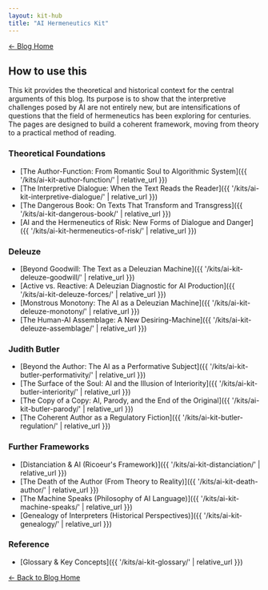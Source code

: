 ```yaml
---
layout: kit-hub
title: "AI Hermeneutics Kit"
---
```

<div class="top-links">

<a href="{{ '/' | relative_url }}" class="quickkit-pill-small">← Blog Home</a>

</div>


## How to use this

This kit provides the theoretical and historical context for the central
arguments of this blog. Its purpose is to show that the interpretive
challenges posed by AI are not entirely new, but are intensifications of
questions that the field of hermeneutics has been exploring for
centuries. The pages are designed to build a coherent framework, moving
from theory to a practical method of reading.

### Theoretical Foundations

- [The Author-Function: From Romantic Soul to Algorithmic
  System]({{ '/kits/ai-kit-author-function/' | relative_url }})
- [The Interpretive Dialogue: When the Text Reads the
  Reader]({{ '/kits/ai-kit-interpretive-dialogue/' | relative_url }})
- [The Dangerous Book: On Texts That Transform and
  Transgress]({{ '/kits/ai-kit-dangerous-book/' | relative_url }})
- [AI and the Hermeneutics of Risk: New Forms of Dialogue and
  Danger]({{ '/kits/ai-kit-hermeneutics-of-risk/' | relative_url }})

### Deleuze

- [Beyond Goodwill: The Text as a Deleuzian
  Machine]({{ '/kits/ai-kit-deleuze-goodwill/' | relative_url }})
- [Active vs. Reactive: A Deleuzian Diagnostic for AI
  Production]({{ '/kits/ai-kit-deleuze-forces/' | relative_url }})
- [Monstrous Monotony: The AI as a Deleuzian
  Machine]({{ '/kits/ai-kit-deleuze-monotony/' | relative_url }})
- [The Human-AI Assemblage: A New
  Desiring-Machine]({{ '/kits/ai-kit-deleuze-assemblage/' | relative_url }})

### Judith Butler

- [Beyond the Author: The AI as a Performative
  Subject]({{ '/kits/ai-kit-butler-performativity/' | relative_url }})
- [The Surface of the Soul: AI and the Illusion of
  Interiority]({{ '/kits/ai-kit-butler-interiority/' | relative_url }})
- [The Copy of a Copy: AI, Parody, and the End of the
  Original]({{ '/kits/ai-kit-butler-parody/' | relative_url }})
- [The Coherent Author as a Regulatory
  Fiction]({{ '/kits/ai-kit-butler-regulation/' | relative_url }})

### Further Frameworks

- [Distanciation & AI (Ricoeur's Framework)]({{ '/kits/ai-kit-distanciation/' | relative_url }})
- [The Death of the Author (From Theory to
  Reality)]({{ '/kits/ai-kit-death-author/' | relative_url }})
- [The Machine Speaks (Philosophy of AI
  Language)]({{ '/kits/ai-kit-machine-speaks/' | relative_url }})
- [Genealogy of Interpreters (Historical
  Perspectives)]({{ '/kits/ai-kit-genealogy/' | relative_url }})

### Reference

- [Glossary & Key Concepts]({{ '/kits/ai-kit-glossary/' | relative_url }})

<div class="bottom-links">

<a href="{{ '/' | relative_url }}" class="quickkit-pill">← Back to Blog Home</a>

</div>
